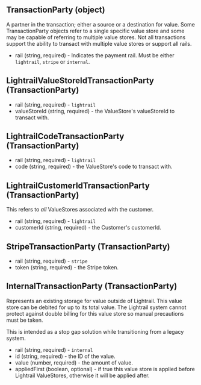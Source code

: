 ## TransactionParty (object)
A partner in the transaction; either a source or a destination for value.  Some TransactionParty objects refer to a single specific value store and some may be capable of referring to multiple value stores.  Not all transactions support the ability to transact with multiple value stores or support all rails.
+ rail (string, required) - Indicates the payment rail. Must be either `lightrail`, `stripe` or `internal`.

## LightrailValueStoreIdTransactionParty (TransactionParty)
+ rail (string, required) - `lightrail`
+ valueStoreId (string, required) - the ValueStore's valueStoreId to transact with.

## LightrailCodeTransactionParty (TransactionParty)
+ rail (string, required) - `lightrail`
+ code (string, required) - the ValueStore's code to transact with.

## LightrailCustomerIdTransactionParty (TransactionParty)
This refers to *all* ValueStores associated with the customer.
+ rail (string, required) - `lightrail`
+ customerId (string, required) - the Customer's customerId.

## StripeTransactionParty (TransactionParty)
+ rail (string, required) - `stripe`
+ token (string, required) - the Stripe token.

## InternalTransactionParty (TransactionParty)
Represents an existing storage for value outside of Lightrail.  This value store can be debited for up to its total value.  The Lightrail system cannot protect against double billing for this value store so manual precautions must be taken.

This is intended as a stop gap solution while transitioning from a legacy system.

+ rail (string, required) - `internal`
+ id (string, required) - the ID of the value.
+ value (number, required) - the amount of value.
+ appliedFirst (boolean, optional) - if true this value store is applied before Lightrail ValueStores, otherwise it will be applied after.
